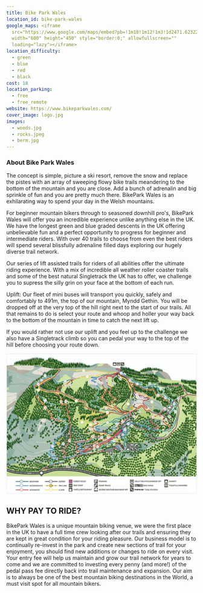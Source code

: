 ```yaml
---
title: Bike Park Wales
location_id: bike-park-wales
google_maps: <iframe
  src="https://www.google.com/maps/embed?pb=!1m18!1m12!1m3!1d2471.623223315836!2d-3.3790910842221233!3d51.72163537967092!2m3!1f0!2f0!3f0!3m2!1i1024!2i768!4f13.1!3m3!1m2!1s0x486e3c82c5f1825b%3A0xdef51d439910375c!2sBikePark%20Wales!5e0!3m2!1sen!2sbg!4v1616606414552!5m2!1sen!2sbg"
  width="600" height="450" style="border:0;" allowfullscreen=""
  loading="lazy"></iframe>
location_difficulty:
  - green
  - blue
  - red
  - black
cost: 18
location_parking:
  - free
  - free_remote
website: https://www.bikeparkwales.com/
cover_image: logo.jpg
images:
  - woods.jpg
  - rocks.jpeg
  - berm.jpg
---
```

### About Bike Park Wales
The concept is simple, picture a ski resort, remove the snow and replace the pistes with an array of sweeping flowy bike trails meandering to the bottom of the mountain and you are close.  Add a bunch of adrenalin and big sprinkle of fun and you are pretty much there. BikePark Wales is an exhilarating  way to spend your day in the Welsh mountains.  

For beginner mountain bikers through to seasoned downhill pro's, BikePark Wales will offer you an incredible experience unlike anything else in the UK.  We have the longest green and blue graded descents in the UK offering unbelievable fun and a perfect opportunity to progress for beginner and intermediate riders. With over 40 trails to choose from even the best riders will spend several blissfully adrenaline filled days exploring our hugely diverse trail network.

Our series of lift assisted trails for riders of all abilities offer the ultimate riding experience.  With a mix of incredible all weather roller coaster trails and some of the best natural Singletrack the UK has to offer, we challenge you to supress the silly grin on your face at the bottom of each run.

Uplift: Our fleet of mini buses will transport you quickly, safely and comfortably to 491m, the top of our mountain, Myndd Gethin. You will be dropped off at the very top of the hill right next to the start of our trails.  All that remains to do is select your route and whoop and holler your way back to the bottom of the mountain in time to catch the next lift up.

If you would rather not use our uplift and you feel up to the challenge we also have a Singletrack climb so you can pedal your way to the top of the hill before choosing your route down.

![Map of Bike Park Wales](./map.webp)


## WHY PAY TO RIDE?
BikePark Wales is a unique mountain biking venue, we were the first place in the UK to have a full time crew looking after our trails and ensuring they are kept in great condition for your riding pleasure. Our business model is to continually re-invest in the park and create new sections of trail for your enjoyment, you should find new additions or changes to ride on every visit.  Your entry fee will help us maintain and grow our trail network for years to come and we are committed to investing every penny (and more!) of the pedal pass fee directly back into trail maintenance and expansion.  Our aim is to always be one of the best mountain biking destinations in the World, a must visit spot for all mountain bikers.  
